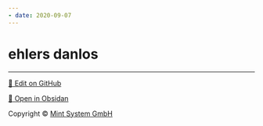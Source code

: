 ```yaml
---
- date: 2020-09-07
---
```


# ehlers danlos


<hr>

[📝 Edit on GitHub](https://github.com/Mint-System/Knowledge/blob/master/ehlers%20danlos.md)

[📂 Open in Obsidan](obsidian://open?vault=Knowledge%20Mint%20System&file=ehlers%20danlos.md ':target=_self')

<footer>Copyright © <a href="https://www.mint-system.ch/">Mint System GmbH</a></footer>
